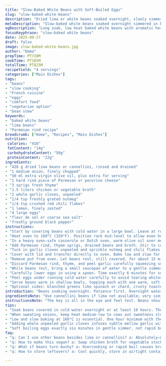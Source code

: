 ```yaml
---
title: "Slow-Baked White Beans with Soft-Boiled Eggs"
slug: "slow-baked-white-beans"
description: "Dried lima or white beans soaked overnight, slowly simmered in chicken broth with onions, Parmesan rind, thyme, garlic, nutmeg, chili flakes and lemon zest. Baked gently in the oven until tender and the broth thickened slightly. Soft-boiled eggs cooked to a runny yolk, peeled carefully, served on top with olive oil drizzle and fleur de sel finish. Accompanied optionally with greens and toasted bread. Substitutes include cannellini beans for white beans, vegetable broth instead of chicken for vegan tweak, and pecorino in place of Parmesan. Cooking times adjusted to ensure creamy beans, with multiple steps to coax out maximum flavor and texture. Technique focused on layering aromatics and subtle spice, avoiding mushy beans, and rescuing stuck-on bits with gentle stirring. Eggs timed precisely to catch that perfect barely set white and liquid yolk. Reliant on sensory cues over clocks."
metaDescription: "Slow-baked white beans soaked overnight simmered in broth with thyme, Parmesan rind, nutmeg, chili flakes; topped with soft-boiled eggs and olive oil drizzle."
ogDescription: "Long soak, low heat baked white beans with aromatic herbs and tender soft-boiled eggs. Layered flavors, gentle stirring, and sensory timing key to texture."
focusKeyphrase: "slow-baked white beans"
date: 2025-09-27
draft: false
image: slow-baked-white-beans.jpg
author: "Emma"
prepTime: PT720M
cookTime: PT105M
totalTime: PT825M
recipeYield: "4 servings"
categories: ["Main Dishes"]
tags:
- "beans"
- "slow cooking"
- "French cuisine"
- "eggs"
- "comfort food"
- "vegetarian option"
- "bean stew"
keywords:
- "baked white beans"
- "lima beans"
- "Parmesan rind recipe"
breadcrumb: ["Home", "Recipes", "Main Dishes"]
nutrition: 
 calories: "410"
 fatContent: "14g"
 carbohydrateContent: "50g"
 proteinContent: "22g"
ingredients:
- "428 g dried lima beans or cannellini, rinsed and drained"
- "1 medium onion, finely chopped"
- "50 ml extra virgin olive oil, plus extra for serving"
- "1 hard rind piece of Parmesan or pecorino cheese"
- "3 sprigs fresh thyme"
- "1.5 liters chicken or vegetable broth"
- "2 whole garlic cloves, unpeeled"
- "1/4 tsp freshly grated nutmeg"
- "1/4 tsp crushed red chili flakes"
- "1 lemon, finely zested"
- "4 large eggs"
- "fleur de sel or coarse sea salt"
- "freshly ground black pepper"
instructions:
- "Start by covering beans with cold water in a large bowl. Leave at room temperature for at least 10 hours or overnight. Beans should float but remain submerged; add water if needed. Drain well before cooking."
- "Heat oven to 160°C (320°F). Position rack mid-level to allow even heat circulation around pot."
- "In a heavy oven-safe casserole or Dutch oven, warm olive oil over medium heat. Sweat onion gently for about 10 minutes or until golden edges start appearing. Patience here unlocks natural sweetness and soft texture."
- "Add Parmesan rind, thyme sprigs, drained beans and broth. Stir to combine. Bring just to a rolling boil on the stovetop, watch for foam scum; skim off gently with slotted spoon."
- "Tuck in garlic cloves unpeeled and sprinkle nutmeg and chili flakes evenly over surface. Stir lightly and season with a pinch of salt and black pepper, restrained for now."
- "Cover with lid and transfer directly to oven. Bake low and slow for 1 hour to 1 hour 10 minutes, checking beans after one hour by pressing between thumb and forefinger. They should start to soften but not burst apart entirely. Broth will thicken slightly, turning creamy and rich."
- "Remove pot from oven. Let beans rest, still covered, for about 15 minutes; residual heat completes cooking without disintegrating bean skins."
- "Discard Parmesan rind, thyme, and peel garlic carefully squeezing softened cloves back into beans. Taste and adjust seasoning—salt and pepper—as you see fit. The zest of lemon added earlier lifts the dish, so check if more brightness needed."
- "While beans rest, bring a small saucepan of water to a gentle simmer. Not boiling hard, but active steam rising."
- "Carefully lower eggs in using a spoon. Time exactly 6 minutes for soft set whites and runny yolks (mollets). Remove immediately and plunge eggs into ice-cold water for 2 minutes to halt cooking and ease peeling."
- "Peel eggs under running cold water carefully to avoid tearing whites. Pat dry gently with kitchen towel."
- "Serve beans warm in shallow bowls, topping each with one warm, soft-boiled egg. Drizzle liberally with more olive oil, season with cracked black pepper and a sprinkle of fleur de sel."
- "Optional sides: blanched greens like spinach or chard, crusty toasted bread rub with raw garlic for dipping. Parmesan or pecorino shards add extra umami punch."
introduction: "Beans soaking overnight. Patience first. Overnight water soak softens tough skins, less gas, more digestible. The quiet crunch of raw beans fades slowly, revealing buttery interiors. Lid on the pot traps steam, coaxing beans without fuss. Low steady heat avoids broken beans, no mush. Parmesan skin? Adds umami depth over hour-long slow simmer—not cheese on top. Gone years chasing mushy or flavorless beans, found this long slow bake with zest and spice a game changer. Eggs soft, barely set whites—timing the simmer and quick ice plunge is a dance. Crackling oil on top and salt flakes create that smoky crunch. Serve simple, forget fancy. Beans and egg carry the show. Beat boring pot beans once and forever."
ingredientsNote: "Use cannellini beans if lima not available; very similar texture, slightly milder flavor. For vegan version, swap chicken broth for vegetable stock, but add a splash more olive oil for richness. Parmesan rind can be replaced by Pecorino or even a chunk of aged gouda rind. If you don’t have fresh thyme, dry works but reduce quantity to avoid overpowering. Nutmeg and chili flakes are subtle but necessary—don’t skip either; they add background warmth and a mild bite. Fresh lemon zest is essential—no bottled lemon zest; it provides brightness that cuts through rich broth. Eggs—always use freshest possible for easiest peeling. Olive oil quality impacts finish; drizzle generously just before serving to add silkiness and flavor punch. Salt at the end to prevent beans toughening."
instructionsNote: "The key is all in the eye and feel test. Beans should never be starchy mush but creamy with intact skins that yield to gentle bite. Keep an eye on broth during bake, check after 60 minutes by flicking a bean and mashing lightly—it should be tender but hold shape. Resting beans after oven shut off lets residual heat finish cooking gently. Keeping garlic whole and unpeeled softens it, infusing flavor without overwriting. The Parmesan rind adds slight mineral depth, a surprise umami booster. Soft boiling eggs precisely—6 minutes is a checkpoint but watch your water temp; gentle simmer only. Ice bath shocks eggs stopping further cooking, and makes peeling easier. Peeling under running water prevents white tearing. Final plating calls for salt flakes for texture and freshly cracked pepper to punch up the rather grounded flavors. Olive oil drizzle at finish brings silk and depth. Testing each step developed over a dozen attempts; earlier rushed boiling ruins bean texture and flavor. Trust slow, careful heat and sensory cues."
tips:
- "Soak beans covered in cold water overnight or at least 10 hours. They should float but stay submerged; add water if needed. Drain well before cooking to avoid muddy broth and to kickstart creamy texture. Patience on soaking equals less gas later and more even cooking. Don't rush the water soak—crucial foundation."
- "When sweating onions, keep heat medium-low to coax out sweetness slowly and avoid browning. Golden edges just forming is your visual cue—not too soft or burnt. The aroma around the pot changes gradually, faintly sweet and savory. That gentle soften stage sets base flavor without harsh bite creeping in."
- "Low and slow baking at 160°C is essential. One hour minimum with the lid on traps steam, which cooks beans gently. Hold off stirring too much but keep skimming foam as it forms—foam contains impurities, dull taste. The starchy smell should mellow—still no mush; firm skins with creamy insides. Test with thumb and forefinger, tender but intact."
- "Adding whole unpeeled garlic cloves infuses subtle mellow garlic without overpowering. The skins keep bitterness down. Squeeze softened garlic into beans once out of oven to fully release flavor. Nutmeg and chili flakes sprinkled on top early add background warmth—don’t skip even if subtle; they keep richness balanced without heat overload."
- "Soft boiling eggs exactly six minutes in gentle simmer, not rapid boil, preserves delicate whites with runny yolks. Ice bath instantly stops cooking or yolks firm up. Peel under running water to minimize tearing white’s fragile texture. The timing’s tricky but sensory cues like steam intensity and descent speed mean locked-in runniness without rubbery whites."
faq:
- "q: Can I use other beans besides lima or cannellini? a: Absolutely—navy or great northern beans work but adjust soak and cook time. Larger beans need longer soak. Texture differs but layering flavors still applies. No wild swaps though; kidney beans could toughen differently."
- "q: How to make this vegan? a: Swap chicken broth for vegetable stock, add splash of extra olive oil for fatty mouthfeel. Parmesan rind replaced with aged vegan rind or omit rind but add umami with dried mushrooms or miso paste. Adjust salt carefully to balance."
- "q: What if beans turn mushy? a: Overcooking or rapid boil causes broken skins. Lower heat next round, check after 60 mins instead of waiting longer blindly. Constant lid on minimizes evaporation; too dry thick broth cooks beans fast and mushy. Gentle stirring needed only when skimming."
- "q: How to store leftovers? a: Cool quickly, store in airtight container refrigerated up to 4 days. Reheat with splash of broth to loosen if thick. Beans freeze well but egg texture spoils so best to add fresh soft boiled eggs when serving leftovers. Bread and greens keep separate."

---
```

